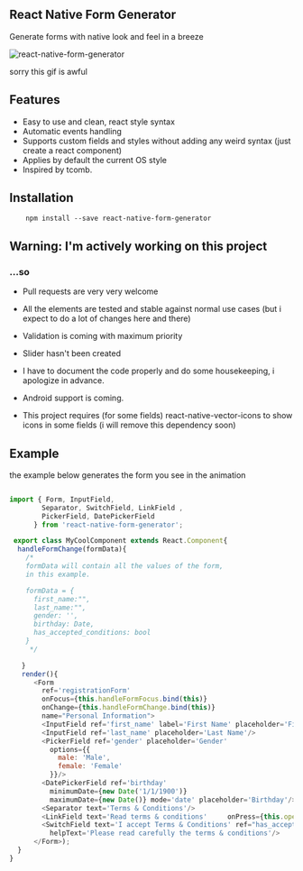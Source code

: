 ## React Native Form Generator
Generate forms with native look and feel in a breeze

![react-native-form-generator](https://cloud.githubusercontent.com/assets/107390/12443993/02022362-bf2a-11e5-8aae-e567255de8e4.gif)

sorry this gif is awful

## Features
* Easy to use and clean, react style syntax
* Automatic events handling
* Supports custom fields and styles without adding any weird syntax (just create a react component)
* Applies by default the current OS style
* Inspired by tcomb.

## Installation
```
    npm install --save react-native-form-generator
```
## Warning: I'm actively working on this project
### ...so
* Pull requests are very very welcome
* All the elements are tested and stable against normal use cases (but i expect to do a lot of changes here and there)
* Validation is coming with maximum priority
* Slider hasn't been created
* I have to document the code properly and do some housekeeping, i apologize in advance.
* Android support is coming.

* This project requires (for some fields) react-native-vector-icons to show icons in some fields (i will remove this dependency soon)

## Example
the example below generates the form you see in the animation
```javascript

import { Form, InputField,
        Separator, SwitchField, LinkField ,
        PickerField, DatePickerField
      } from 'react-native-form-generator';

 export class MyCoolComponent extends React.Component{
  handleFormChange(formData){
    /*
    formData will contain all the values of the form,
    in this example.

    formData = {
      first_name:"",
      last_name:"",
      gender: '',
      birthday: Date,
      has_accepted_conditions: bool
    }
     */

   }
   render(){
      <Form
        ref='registrationForm'
        onFocus={this.handleFormFocus.bind(this)}
        onChange={this.handleFormChange.bind(this)}
        name="Personal Information">
        <InputField ref='first_name' label='First Name' placeholder='First Name'/>
        <InputField ref='last_name' placeholder='Last Name'/>
        <PickerField ref='gender' placeholder='Gender'
          options={{
            male: 'Male',
            female: 'Female'
          }}/>
        <DatePickerField ref='birthday'
          minimumDate={new Date('1/1/1900')}
          maximumDate={new Date()} mode='date' placeholder='Birthday'/>
        <Separator text='Terms & Conditions'/>
        <LinkField text='Read terms & conditions'     onPress={this.openTermsAndConditionsURL.bind(this)}/>
        <SwitchField text='I accept Terms & Conditions' ref="has_accepted_conditions"
          helpText='Please read carefully the terms & conditions'/>
      </Form>);
  }
}
```

